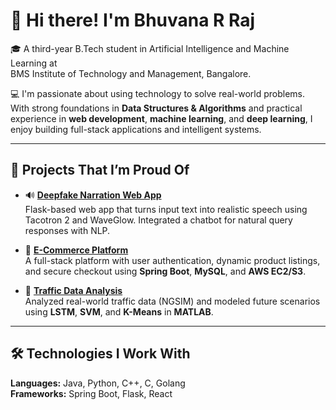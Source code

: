 # 👋 Hi there! I'm Bhuvana R Raj

🎓 A third-year B.Tech student in Artificial Intelligence and Machine Learning at  
BMS Institute of Technology and Management, Bangalore.

💻 I'm passionate about using technology to solve real-world problems. With strong foundations in **Data Structures & Algorithms** and practical experience in **web development**, **machine learning**, and **deep learning**, I enjoy building full-stack applications and intelligent systems.

---

## 💼 Projects That I’m Proud Of

- 🔊 **[Deepfake Narration Web App](https://github.com/Bhuvana2488/deepfake-narrator)**  
  Flask-based web app that turns input text into realistic speech using Tacotron 2 and WaveGlow. Integrated a chatbot for natural query responses with NLP.

- 🛒 **[E-Commerce Platform](https://github.com/Bhuvana2488/ecommerce-platform)**  
  A full-stack platform with user authentication, dynamic product listings, and secure checkout using **Spring Boot**, **MySQL**, and **AWS EC2/S3**.

- 🚦 **[Traffic Data Analysis](https://github.com/Bhuvana2488/traffic-analysis)**  
  Analyzed real-world traffic data (NGSIM) and modeled future scenarios using **LSTM**, **SVM**, and **K-Means** in **MATLAB**.

---

## 🛠️ Technologies I Work With

**Languages:** Java, Python, C++, C, Golang  
**Frameworks:** Spring Boot, Flask, React

